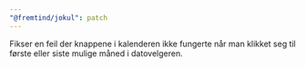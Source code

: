 ```yaml
---
"@fremtind/jokul": patch
---
```


Fikser en feil der knappene i kalenderen ikke fungerte når man klikket seg til første eller siste mulige måned i datovelgeren.
